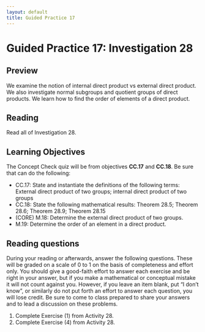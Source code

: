 ```yaml
---
layout: default
title: Guided Practice 17
---
```

# Guided Practice 17: Investigation 28

## Preview

We examine the notion of internal direct product vs external direct product. We also investigate normal subgroups and quotient groups of direct products. We learn how to find the order of elements of a direct product. 
 
## Reading

Read all of Investigation 28. 

## Learning Objectives 

The Concept Check quiz will be from objectives __CC.17__ and __CC.18__. Be sure that can do the following:

+ CC.17: State and instantiate the definitions of the following terms: External direct product of two groups; internal direct product of two groups
+ CC.18: State the following mathematical results: Theorem 28.5; Theorem 28.6; Theorem 28.9; Theorem 28.15
+ (CORE) M.18: Determine the external direct product of two groups. 
+ M.19: Determine the order of an element in a direct product. 


## Reading questions

During your reading or afterwards, answer the following questions. These will be graded on a scale of 0 to 1 on the basis of completeness and effort only. You should give a good-faith effort to answer each exercise and be right in your answer, but if you make a mathematical or conceptual mistake it will not count against you. However, if you leave an item blank, put “I don’t know”, or similarly do not put forth an effort to answer each question, you will lose credit. Be sure to come to class prepared to share your answers and to lead a discussion on these problems.

1. Complete Exercise (1) from Activity 28. 
2. Complete Exercise (4) from Activity 28. 
